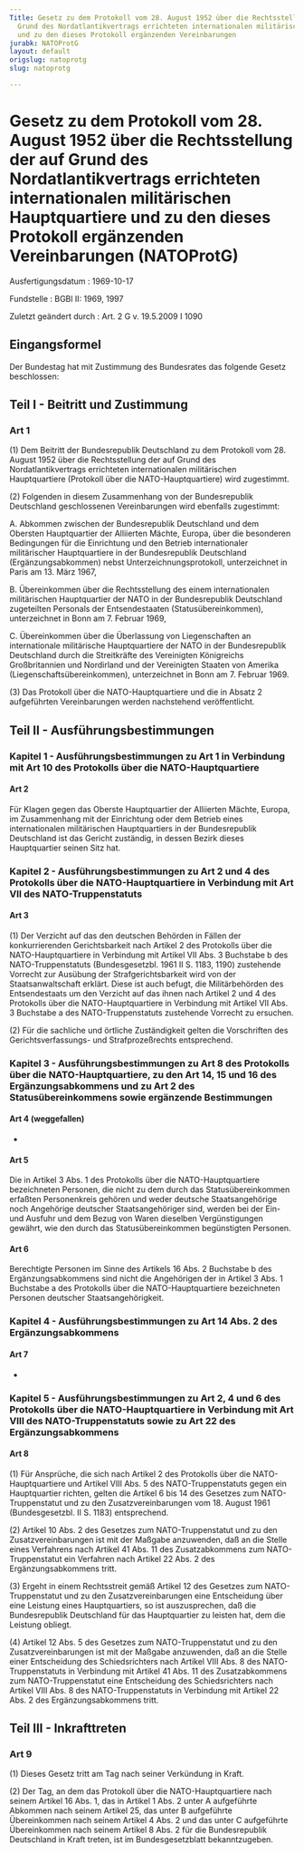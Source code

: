 ```yaml
---
Title: Gesetz zu dem Protokoll vom 28. August 1952 über die Rechtsstellung der auf
  Grund des Nordatlantikvertrags errichteten internationalen militärischen Hauptquartiere
  und zu den dieses Protokoll ergänzenden Vereinbarungen
jurabk: NATOProtG
layout: default
origslug: natoprotg
slug: natoprotg

---
```


# Gesetz zu dem Protokoll vom 28. August 1952 über die Rechtsstellung der auf Grund des Nordatlantikvertrags errichteten internationalen militärischen Hauptquartiere und zu den dieses Protokoll ergänzenden Vereinbarungen (NATOProtG)

Ausfertigungsdatum
:   1969-10-17

Fundstelle
:   BGBl II: 1969, 1997

Zuletzt geändert durch
:   Art. 2 G v. 19.5.2009 I 1090


## Eingangsformel

Der Bundestag hat mit Zustimmung des Bundesrates das folgende Gesetz
beschlossen:


## Teil I - Beitritt und Zustimmung



### Art 1

(1) Dem Beitritt der Bundesrepublik Deutschland zu dem Protokoll vom
28\. August 1952 über die Rechtsstellung der auf Grund des
Nordatlantikvertrags errichteten internationalen militärischen
Hauptquartiere (Protokoll über die NATO-Hauptquartiere) wird
zugestimmt.

(2) Folgenden in diesem Zusammenhang von der Bundesrepublik
Deutschland geschlossenen Vereinbarungen wird ebenfalls zugestimmt:

A.  Abkommen zwischen der Bundesrepublik Deutschland und dem Obersten
    Hauptquartier der Alliierten Mächte, Europa, über die besonderen
    Bedingungen für die Einrichtung und den Betrieb internationaler
    militärischer Hauptquartiere in der Bundesrepublik Deutschland
    (Ergänzungsabkommen) nebst Unterzeichnungsprotokoll, unterzeichnet in
    Paris am 13. März 1967,


B.  Übereinkommen über die Rechtsstellung des einem internationalen
    militärischen Hauptquartier der NATO in der Bundesrepublik Deutschland
    zugeteilten Personals der Entsendestaaten (Statusübereinkommen),
    unterzeichnet in Bonn am 7. Februar 1969,


C.  Übereinkommen über die Überlassung von Liegenschaften an
    internationale militärische Hauptquartiere der NATO in der
    Bundesrepublik Deutschland durch die Streitkräfte des Vereinigten
    Königreichs Großbritannien und Nordirland und der Vereinigten Staaten
    von Amerika (Liegenschaftsübereinkommen), unterzeichnet in Bonn am 7.
    Februar 1969.




(3) Das Protokoll über die NATO-Hauptquartiere und die in Absatz 2
aufgeführten Vereinbarungen werden nachstehend veröffentlicht.


## Teil II - Ausführungsbestimmungen



### Kapitel 1 - Ausführungsbestimmungen zu Art 1 in Verbindung mit Art 10 des Protokolls über die NATO-Hauptquartiere



#### Art 2

Für Klagen gegen das Oberste Hauptquartier der Alliierten Mächte,
Europa, im Zusammenhang mit der Einrichtung oder dem Betrieb eines
internationalen militärischen Hauptquartiers in der Bundesrepublik
Deutschland ist das Gericht zuständig, in dessen Bezirk dieses
Hauptquartier seinen Sitz hat.


### Kapitel 2 - Ausführungsbestimmungen zu Art 2 und 4 des Protokolls über die NATO-Hauptquartiere in Verbindung mit Art VII des NATO-Truppenstatuts



#### Art 3

(1) Der Verzicht auf das den deutschen Behörden in Fällen der
konkurrierenden Gerichtsbarkeit nach Artikel 2 des Protokolls über die
NATO-Hauptquartiere in Verbindung mit Artikel VII Abs. 3 Buchstabe b
des NATO-Truppenstatuts (Bundesgesetzbl. 1961 II S. 1183, 1190)
zustehende Vorrecht zur Ausübung der Strafgerichtsbarkeit wird von der
Staatsanwaltschaft erklärt. Diese ist auch befugt, die Militärbehörden
des Entsendestaats um den Verzicht auf das ihnen nach Artikel 2 und 4
des Protokolls über die NATO-Hauptquartiere in Verbindung mit Artikel
VII Abs. 3 Buchstabe a des NATO-Truppenstatuts zustehende Vorrecht zu
ersuchen.

(2) Für die sachliche und örtliche Zuständigkeit gelten die
Vorschriften des Gerichtsverfassungs- und Strafprozeßrechts
entsprechend.


### Kapitel 3 - Ausführungsbestimmungen zu Art 8 des Protokolls über die NATO-Hauptquartiere, zu den Art 14, 15 und 16 des Ergänzungsabkommens und zu Art 2 des Statusübereinkommens sowie ergänzende Bestimmungen



#### Art 4 (weggefallen)

-


#### Art 5

Die in Artikel 3 Abs. 1 des Protokolls über die NATO-Hauptquartiere
bezeichneten Personen, die nicht zu dem durch das Statusübereinkommen
erfaßten Personenkreis gehören und weder deutsche Staatsangehörige
noch Angehörige deutscher Staatsangehöriger sind, werden bei der Ein-
und Ausfuhr und dem Bezug von Waren dieselben Vergünstigungen gewährt,
wie den durch das Statusübereinkommen begünstigten Personen.


#### Art 6

Berechtigte Personen im Sinne des Artikels 16 Abs. 2 Buchstabe b des
Ergänzungsabkommens sind nicht die Angehörigen der in Artikel 3 Abs. 1
Buchstabe a des Protokolls über die NATO-Hauptquartiere bezeichneten
Personen deutscher Staatsangehörigkeit.


### Kapitel 4 - Ausführungsbestimmungen zu Art 14 Abs. 2 des Ergänzungsabkommens



#### Art 7

-


### Kapitel 5 - Ausführungsbestimmungen zu Art 2, 4 und 6 des Protokolls über die NATO-Hauptquartiere in Verbindung mit Art VIII des NATO-Truppenstatuts sowie zu Art 22 des Ergänzungsabkommens



#### Art 8

(1) Für Ansprüche, die sich nach Artikel 2 des Protokolls über die
NATO-Hauptquartiere und Artikel VIII Abs. 5 des NATO-Truppenstatuts
gegen ein Hauptquartier richten, gelten die Artikel 6 bis 14 des
Gesetzes zum NATO-Truppenstatut und zu den Zusatzvereinbarungen vom
18\. August 1961 (Bundesgesetzbl. II S. 1183) entsprechend.

(2) Artikel 10 Abs. 2 des Gesetzes zum NATO-Truppenstatut und zu den
Zusatzvereinbarungen ist mit der Maßgabe anzuwenden, daß an die Stelle
eines Verfahrens nach Artikel 41 Abs. 11 des Zusatzabkommens zum NATO-
Truppenstatut ein Verfahren nach Artikel 22 Abs. 2 des
Ergänzungsabkommens tritt.

(3) Ergeht in einem Rechtsstreit gemäß Artikel 12 des Gesetzes zum
NATO-Truppenstatut und zu den Zusatzvereinbarungen eine Entscheidung
über eine Leistung eines Hauptquartiers, so ist auszusprechen, daß die
Bundesrepublik Deutschland für das Hauptquartier zu leisten hat, dem
die Leistung obliegt.

(4) Artikel 12 Abs. 5 des Gesetzes zum NATO-Truppenstatut und zu den
Zusatzvereinbarungen ist mit der Maßgabe anzuwenden, daß an die Stelle
einer Entscheidung des Schiedsrichters nach Artikel VIII Abs. 8 des
NATO-Truppenstatuts in Verbindung mit Artikel 41 Abs. 11 des
Zusatzabkommens zum NATO-Truppenstatut eine Entscheidung des
Schiedsrichters nach Artikel VIII Abs. 8 des NATO-Truppenstatuts in
Verbindung mit Artikel 22 Abs. 2 des Ergänzungsabkommens tritt.


## Teil III - Inkrafttreten



### Art 9

(1) Dieses Gesetz tritt am Tag nach seiner Verkündung in Kraft.

(2) Der Tag, an dem das Protokoll über die NATO-Hauptquartiere nach
seinem Artikel 16 Abs. 1, das in Artikel 1 Abs. 2 unter A aufgeführte
Abkommen nach seinem Artikel 25, das unter B aufgeführte Übereinkommen
nach seinem Artikel 4 Abs. 2 und das unter C aufgeführte Übereinkommen
nach seinem Artikel 8 Abs. 2 für die Bundesrepublik Deutschland in
Kraft treten, ist im Bundesgesetzblatt bekanntzugeben.

